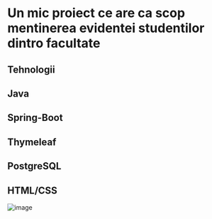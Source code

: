 <h1>Un mic proiect ce are ca scop mentinerea evidentei studentilor dintro facultate </h1>
<h2> Tehnologii </h2>
<h2> Java </h2>
<h2> Spring-Boot </h2>
<h2> Thymeleaf </h2>
<h2> PostgreSQL </h2>
<h2> HTML/CSS </h2>

![image](https://github.com/user-attachments/assets/1ebbaef1-e3d0-4605-8fb8-cc115cdac5e3)
